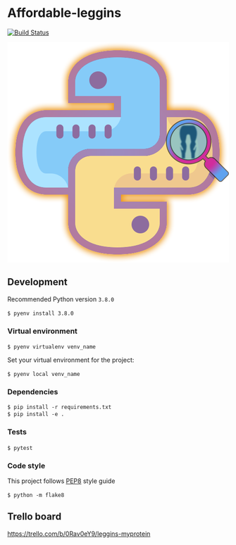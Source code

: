 # Affordable-leggins

[![Build Status](https://travis-ci.org/ButterflyBug/Affordable-leggins.svg?branch=master)](https://travis-ci.org/ButterflyBug/Affordable-leggins)

![Logo affordable leggins](images/logo.png)


## Development
Recommended Python version `3.8.0`

`$ pyenv install 3.8.0`

### Virtual environment
`$ pyenv virtualenv venv_name`

Set your virtual environment for the project:

`$ pyenv local venv_name`

### Dependencies
```
$ pip install -r requirements.txt
$ pip install -e .
```

### Tests
`$ pytest`

### Code style
This project follows [PEP8](https://www.python.org/dev/peps/pep-0008/) style guide

`$ python -m flake8`

## Trello board
https://trello.com/b/0Rav0eY9/leggins-myprotein
